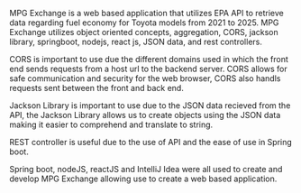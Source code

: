 MPG Exchange is a web based application that utilizes EPA API to retrieve data regarding fuel economy for Toyota models from 2021 to 2025. MPG Exchange utilizes object oriented concepts, aggregation, CORS, jackson library, springboot, nodejs, react js, JSON data, and rest controllers.

CORS is important to use due the different domains used in which the front end sends requests from a host url to the backend server. CORS allows for safe communication and security for the web browser, CORS also handls requests sent between the front and back end.

Jackson Library is important to use due to the JSON data recieved from the API, the Jackson Library allows us to create objects using the JSON data making it easier to comprehend and translate to string.

REST controller is useful due to the use of API and the ease of use in Spring boot.

Spring boot, nodeJS, reactJS and IntelliJ Idea were all used to create and develop MPG Exchange allowing use to create a web based application.
